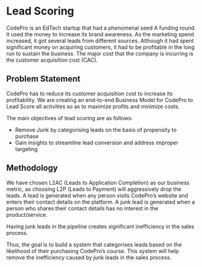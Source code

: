 # Lead Scoring 
CodePro is an EdTech startup that had a phenomenal seed A funding round.  It used the money to increase its brand awareness. As the marketing spend increased, it got several leads from different sources. Although it had spent significant money on acquiring customers, it had to be profitable in the long run to sustain the business. 
The major cost that the company is incurring is the customer acquisition cost (CAC). 

## Problem Statement
CodePro has to reduce its customer acquisition cost to increase its profitability. We are creating an end-to-end Business Model for CodePro to Lead Score all activities so as to maximize profits and minimize costs.

The main objectives of lead scoring are as follows:

- Remove Junk by categorising leads on the basis of propensity to purchase
- Gain insights to streamline lead conversion and address improper targeting


## Methodology
We have chosen L2AC (Leads to Application Completion) as our business metric, as choosing L2P (Leads to Payment) will aggressively drop the leads.
A lead is generated when any person visits CodePro’s website and enters their contact details on the platform. A junk lead is generated when a person who shares their contact details has no interest in the product/service.

Having junk leads in the pipeline creates significant inefficiency in the sales process. 

Thus, the goal is to build a system that categorises leads based on the likelihood of their purchasing CodePro’s course. 
This system will help remove the inefficiency caused by junk leads in the sales process.
